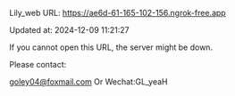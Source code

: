 Lily_web URL: https://ae6d-61-165-102-156.ngrok-free.app

Updated at: 2024-12-09 11:21:27

If you cannot open this URL, the server might be down.

Please contact: 

goley04@foxmail.com Or Wechat:GL_yeaH